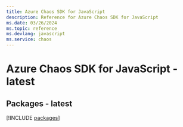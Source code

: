 ```yaml
---
title: Azure Chaos SDK for JavaScript
description: Reference for Azure Chaos SDK for JavaScript
ms.date: 03/26/2024
ms.topic: reference
ms.devlang: javascript
ms.service: chaos
---
```

# Azure Chaos SDK for JavaScript - latest
## Packages - latest
[!INCLUDE [packages](chaos-index.md)]